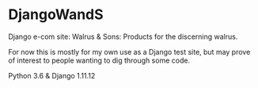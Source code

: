 # DjangoWandS
Django e-com site: Walrus & Sons: Products for the discerning walrus.

For now this is mostly for my own use as a Django test site, but may prove of interest to people wanting to dig through some code.

Python 3.6 & Django 1.11.12

